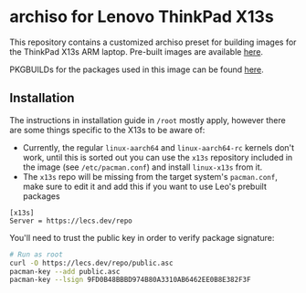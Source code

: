 # archiso for Lenovo ThinkPad X13s

This repository contains a customized archiso preset for building images for the ThinkPad X13s ARM laptop. Pre-built images are available [here](https://ironrobin.net/linux-x13s/alpha/).

PKGBUILDs for the packages used in this image can be found [here](https://github.com/szclsya/x13s-alarm).

## Installation
The instructions in installation guide in `/root` mostly apply, however there are some things specific to the X13s to be aware of:

 * Currently, the regular `linux-aarch64` and `linux-aarch64-rc` kernels don't work, until this is sorted out you can use the `x13s` repository included in the image (see `/etc/pacman.conf`) and install `linux-x13s` from it.
 * The `x13s` repo will be missing from the target system's `pacman.conf`, make sure to edit it and add this if you want to use Leo's prebuilt packages
```
[x13s]
Server = https://lecs.dev/repo
```

You'll need to trust the public key in order to verify package signature:

```bash
# Run as root
curl -O https://lecs.dev/repo/public.asc
pacman-key --add public.asc
pacman-key --lsign 9FD0B48BBBD974B80A3310AB6462EE0B8E382F3F
```
